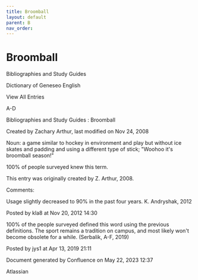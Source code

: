 ```yaml
---
title: Broomball
layout: default
parent: B
nav_order:
---
```


# Broomball

Bibliographies and Study Guides

Dictionary of Geneseo English

View All Entries

A-D

Bibliographies and Study Guides : Broomball

Created by  Zachary Arthur, last modified on Nov 24, 2008

Noun: a game similar to hockey in environment and play but without ice skates and padding and using a different type of stick; &quot;Woohoo it's broomball season!&quot; 

100% of people surveyed knew this term.

This entry was originally created by Z. Arthur, 2008.

Comments:

Usage slightly decreased to 90% in the past four years. K. Andryshak, 2012

Posted by kla8 at Nov 20, 2012 14:30

100% of the people surveyed defined this word using the previous definitions. The sport remains a tradition on campus, and most likely won't become obsolete for a while. (Serbalik, A-F, 2019)

Posted by jys1 at Apr 13, 2019 21:11

Document generated by Confluence on May 22, 2023 12:37

Atlassian

